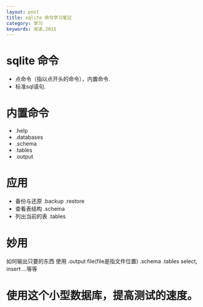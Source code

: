 ```yaml
---
layout: post
title: sqlite 命令学习笔记
category: 学习
keywords: 阅读,2015
---
```


# sqlite 命令
+ 点命令（指以点开头的命令），内置命令.
+ 标准sql语句.

# 内置命令
+ .help
+ .databases
+ .schema
+ .tables
+ .output

# 应用
+ 备份与还原
.backup
.restore
+ 查看表结构
.schema
+ 列出当前的表
.tables

# 妙用
如何输出只要的东西
使用 .output file(file是指文件位置)
.schema
.tables
select, insert ...等等


# 使用这个小型数据库，提高测试的速度。
